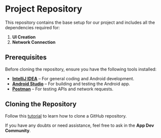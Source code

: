 # Project Repository  

This repository contains the base setup for our project and includes all the dependencies required for:  
1. **UI Creation**  
2. **Network Connection**  

## Prerequisites  

Before cloning the repository, ensure you have the following tools installed:  

- **[IntelliJ IDEA](https://www.jetbrains.com/idea/download/)** – For general coding and Android development.  
- **[Android Studio](https://developer.android.com/studio)** – For building and testing the Android app.  
- **[Postman](https://www.postman.com/downloads/)** – For testing APIs and network requests.  

## Cloning the Repository  

Follow this [tutorial](https://youtu.be/lIYj7UwHa4c?si=v4s0KEWnS0iZUBz6) to learn how to clone a GitHub repository.  

If you have any doubts or need assistance, feel free to ask in the **App Dev Community**.  
